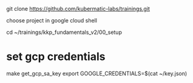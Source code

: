 
git clone https://github.com/kubermatic-labs/trainings.git 

choose project in google cloud shell

<!-- TODO remove v2 -->
cd ~/trainings/kkp_fundamentals_v2/00_setup

# set gcp credentials
make get_gcp_sa_key
export GOOGLE_CREDENTIALS=$(cat ~/key.json)


